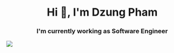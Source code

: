 <h1 align="center">Hi 👋, I'm Dzung Pham</h1>
<h3 align="center">I'm currently working as Software Engineer</h3>

![](https://komarev.com/ghpvc/?username=your-github-username)
